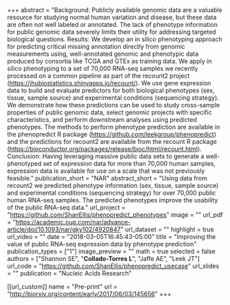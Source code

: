 +++
abstract = "Background: Publicly available genomic data are a valuable resource for studying normal human variation and disease, but these data are often not well labeled or annotated. The lack of phenotype information for public genomic data severely limits their utility for addressing targeted biological questions. Results: We develop an in silico phenotyping approach for predicting critical missing annotation directly from genomic measurements using, well-annotated genomic and phenotypic data produced by consortia like TCGA and GTEx as training data. We apply in silico phenotyping to a set of 70,000 RNA-seq samples we recently processed on a common pipeline as part of the recount2 project (https://jhubiostatistics.shinyapps.io/recount/). We use gene expression data to build and evaluate predictors for both biological phenotypes (sex, tissue, sample source) and experimental conditions (sequencing strategy). We demonstrate how these predictions can be used to study cross-sample properties of public genomic data, select genomic projects with specific characteristics, and perform downstream analyses using predicted phenotypes. The methods to perform phenotype prediction are available in the phenopredict R package (https://github.com/leekgroup/phenopredict) and the predictions for recount2 are available from the recount R package (https://bioconductor.org/packages/release/bioc/html/recount.html). Conclusion: Having leveraging massive public data sets to generate a well-phenotyped set of expression data for more than 70,000 human samples, expression data is available for use on a scale that was not previously feasible."
publication_short = "NAR"
abstract_short = "Using data from recount2 we predicted phenotype information (sex, tissue, sample source) and experimental conditions (sequencing strategy) for over 70,000 public human RNA-seq samples. The predicted phenotypes improve the usability of the public RNA-seq data."
url_project = "https://github.com/ShanEllis/phenopredict_phenotypes"
image = ""
url_pdf = "https://academic.oup.com/nar/advance-article/doi/10.1093/nar/gky102/4920847"
url_dataset = ""
highlight = true
url_video = ""
date = "2018-03-05T16:45:43-05:00"
title = "Improving the value of public RNA-seq expression data by phenotype prediction"
publication_types = ["1"]
image_preview = ""
math = true
selected = false
authors = ["Shannon SE", "__Collado-Torres L__", "Jaffe AE", "Leek JT"]
url_code = "https://github.com/ShanEllis/phenopredict_usecase"
url_slides = ""
publication = "Nucleic Acids Research"

[[url_custom]]
    name = "Pre-print"
    url = "http://biorxiv.org/content/early/2017/06/03/145656"
+++

